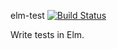 elm-test [![Build Status](https://travis-ci.org/elm-community/elm-test.png?branch=master)](https://travis-ci.org/elm-community/elm-test)

Write tests in Elm.
